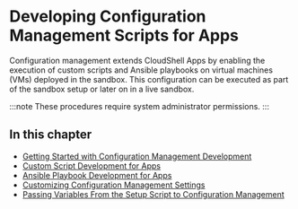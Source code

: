 # Developing Configuration Management Scripts for Apps

Configuration management extends CloudShell Apps by enabling the execution of custom scripts and Ansible playbooks on virtual machines (VMs) deployed in the sandbox. This configuration can be executed as part of the sandbox setup or later on in a live sandbox.

:::note
These procedures require system administrator permissions.
:::

## In this chapter

- [Getting Started with Configuration Management Development](./getting-started-with-cfg-mng-dev.md)
- [Custom Script Development for Apps](./custom-script-dev-for-apps/index.md)
- [Ansible Playbook Development for Apps](../devguide/develop-config-management-scripts-for-apps/ansible-playbook-dev-for-apps)
- [Customizing Configuration Management Settings](./customize-cfg-mng-settings.md)
- [Passing Variables From the Setup Script to Configuration Management](./passing-variables-to-cfg-mng.md)
